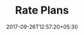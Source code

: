 ---
title: "Rate Plans"
date: 2017-09-26T12:57:20+05:30
draft: false
layout: rate-plan
property: "Casa Bella"
status: "In Process"
url: /rates-availability/rate-plan/casa-bella/
slug: "casa-bella/"

mainmenu:
 rateplan: true
 ratesavail: true

---